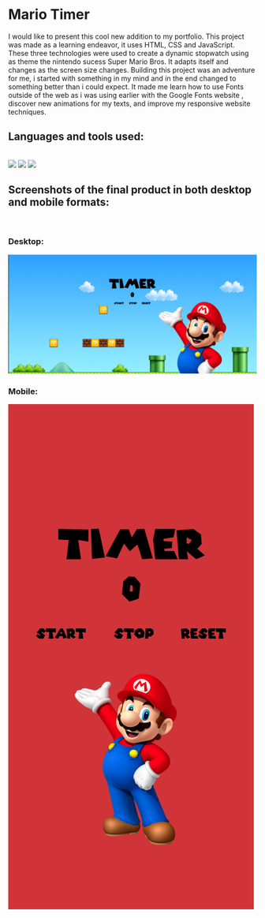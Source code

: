 # Mario Timer

I would like to present this cool new addition to my portfolio. This project was made as a learning endeavor, it uses HTML, CSS and JavaScript. These three technologies were used to create a dynamic stopwatch using as theme the nintendo sucess Super Mario Bros.
It adapts itself and changes as the screen size changes. Building this project was an adventure for me, i started with something in my mind and in the end changed to something better than i could expect. It made me learn how to use Fonts outside of the web as i was using earlier with the Google Fonts website
, discover new animations for my texts, and improve my responsive website techniques.





<h2>Languages and tools used:</h2>
</br>
   <img src="https://img.shields.io/badge/HTML5-E34F26?style=for-the-badge&logo=html5&logoColor=white"/>
   <img src="https://img.shields.io/badge/CSS3-1572B6?style=for-the-badge&logo=css3&logoColor=white"/>
   <img src="https://img.shields.io/badge/JavaScript-F7DF1E?style=for-the-badge&logo=javascript&logoColor=black"/>


<h2>Screenshots of the final product in both desktop and mobile formats:</h2>
</br>
<h3>Desktop:</h3>
<img src="https://github.com/LucasCosta96RS/Mario-Timer/blob/main/Final-product-screenshots/Mario-timer-desktop.png" />
<h3>Mobile:</h3>
<img src="https://github.com/LucasCosta96RS/Mario-Timer/blob/main/Final-product-screenshots/Mario-timer-mobile.png" />
